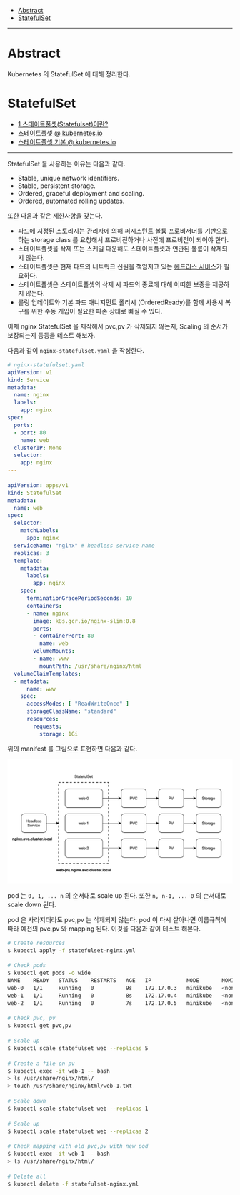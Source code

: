 - [Abstract](#abstract)
- [StatefulSet](#statefulset)

----

# Abstract 

Kubernetes 의 StatefulSet 에 대해 정리한다.

# StatefulSet

* [1 스테이트풀셋(Statefulset)이란?](https://m.blog.naver.com/isc0304/221885403537)
* [스테이트풀셋 @ kubernetes.io](https://kubernetes.io/ko/docs/concepts/workloads/controllers/statefulset/)
* [스테이트풀셋 기본 @ kubernetes.io](https://kubernetes.io/ko/docs/tutorials/stateful-application/basic-stateful-set/)
  
----

StatefulSet 을 사용하는 이유는 다음과 같다. 

* Stable, unique network identifiers.
* Stable, persistent storage.
* Ordered, graceful deployment and scaling.
* Ordered, automated rolling updates.

또한 다음과 같은 제한사항을 갖는다.

* 파드에 지정된 스토리지는 관리자에 의해 퍼시스턴트 볼륨 프로비저너를 기반으로 하는 storage class 를 요청해서 프로비전하거나 사전에 프로비전이 되어야 한다.
* 스테이트풀셋을 삭제 또는 스케일 다운해도 스테이트풀셋과 연관된 볼륨이 삭제되지 않는다. 
* 스테이트풀셋은 현재 파드의 네트워크 신원을 책임지고 있는 [헤드리스 서비스](kubernetes_headless_service.md)가 필요하다. 
* 스테이트풀셋은 스테이트풀셋의 삭제 시 파드의 종료에 대해 어떠한 보증을 제공하지 않는다.
* 롤링 업데이트와 기본 파드 매니지먼트 폴리시 (OrderedReady)를 함께 사용시 복구를 위한 수동 개입이 필요한 파손 상태로 빠질 수 있다.

이제 nginx StatefulSet 을 제작해서 pvc,pv 가 삭제되지 않는지, Scaling 의 순서가 보장되는지 등등을 테스트 해보자.

다음과 같이 `nginx-statefulset.yaml` 을 작성한다.

```yaml
# nginx-statefulset.yaml
apiVersion: v1
kind: Service
metadata:
  name: nginx
  labels:
    app: nginx
spec:
  ports:
  - port: 80
    name: web
  clusterIP: None
  selector:
    app: nginx
---

apiVersion: apps/v1
kind: StatefulSet
metadata:
  name: web
spec:
  selector:
    matchLabels:
      app: nginx
  serviceName: "nginx" # headless service name 
  replicas: 3 
  template:
    metadata:
      labels:
        app: nginx
    spec:
      terminationGracePeriodSeconds: 10 
      containers:
      - name: nginx
        image: k8s.gcr.io/nginx-slim:0.8
        ports:
        - containerPort: 80
          name: web
        volumeMounts:
        - name: www
          mountPath: /usr/share/nginx/html
  volumeClaimTemplates: 
  - metadata:
      name: www
    spec:
      accessModes: [ "ReadWriteOnce" ]
      storageClassName: "standard"
      resources:
        requests:
          storage: 1Gi
```

위의 manifest 를 그림으로 표현하면 다음과 같다.

![](img/nginx_statefulset_architecture.png)

pod 는 `0, 1, ... n` 의 순서대로 scale up 된다. 또한 `n, n-1, ... 0` 의 순서대로
scale down 된다.  

pod 은 사라지더라도 pvc,pv 는 삭제되지 않는다. pod 이 다시 살아나면 이름규칙에 따라
예전의 pvc,pv 와 mapping 된다. 이것을 다음과 같이 테스트 해본다. 

```bash
# Create resources
$ kubectl apply -f statefulset-nginx.yml

# Check pods
$ kubectl get pods -o wide
NAME    READY   STATUS    RESTARTS   AGE   IP           NODE       NOMINATED NODE   READINESS GATES
web-0   1/1     Running   0          9s    172.17.0.3   minikube   <none>           <none>
web-1   1/1     Running   0          8s    172.17.0.4   minikube   <none>           <none>
web-2   1/1     Running   0          7s    172.17.0.5   minikube   <none>           <none>

# Check pvc, pv
$ kubectl get pvc,pv

# Scale up
$ kubectl scale statefulset web --replicas 5

# Create a file on pv
$ kubectl exec -it web-1 -- bash
> ls /usr/share/nginx/html/
> touch /usr/share/nginx/html/web-1.txt

# Scale down
$ kubectl scale statefulset web --replicas 1

# Scale up
$ kubectl scale statefulset web --replicas 2

# Check mapping with old pvc,pv with new pod
$ kubectl exec -it web-1 -- bash
> ls /usr/share/nginx/html/

# Delete all
$ kubectl delete -f statefulset-nginx.yml
```
